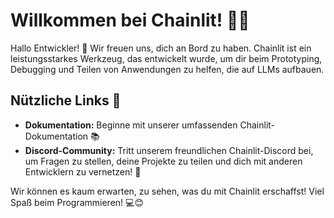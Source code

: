 # Willkommen bei Chainlit! 🚀🤖
Hallo Entwickler! 👋 Wir freuen uns, dich an Bord zu haben. Chainlit ist ein leistungsstarkes Werkzeug, das entwickelt wurde, um dir beim Prototyping, Debugging und Teilen von Anwendungen zu helfen, die auf LLMs aufbauen.

## Nützliche Links 🔗
- **Dokumentation:** Beginne mit unserer umfassenden Chainlit-Dokumentation 📚
- **Discord-Community:** Tritt unserem freundlichen Chainlit-Discord bei, um Fragen zu stellen, deine Projekte zu teilen und dich mit anderen Entwicklern zu vernetzen! 💬


Wir können es kaum erwarten, zu sehen, was du mit Chainlit erschaffst! Viel Spaß beim Programmieren! 💻😊